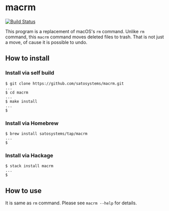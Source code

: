 # macrm

[![Build Status](https://travis-ci.org/satosystems/macrm.svg?branch=master)](https://travis-ci.org/satosystems/macrm)

This program is a replacement of macOS's `rm` command.
Unlike `rm` command, this `macrm` command moves deleted files to trash.
That is not just a move, of cause it is possible to undo.

## How to install

### Install via self build

```shell-session
$ git clone https://github.com/satosystems/macrm.git
...
$ cd macrm
...
$ make install
...
$
```

### Install via Homebrew

```shell-session
$ brew install satosystems/tap/macrm
...
$
```

### Install via Hackage

```shell-session
$ stack install macrm
...
$
```

## How to use

It is same as `rm` command.
Please see `macrm --help` for details.
